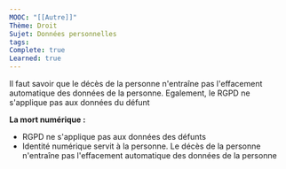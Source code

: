 ```yaml
---
MOOC: "[[Autre]]"
Thème: Droit
Sujet: Données personnelles
tags:
Complete: true
Learned: true
---
```


Il faut savoir que le décès de la personne n'entraîne pas l'effacement automatique des données de la personne. Egalement, le RGPD ne s'applique pas aux données du défunt

**La mort numérique :**

- RGPD ne s'applique pas aux données des défunts
- Identité numérique servit à la personne. Le décès de la personne n'entraîne pas l'effacement automatique des données de la personne

